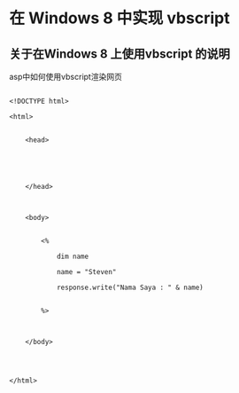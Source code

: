 # 在 Windows 8 中实现 vbscript

## 关于在Windows 8 上使用vbscript 的说明

asp中如何使用vbscript渲染网页

```vbscript

<!DOCTYPE html>

<html>


	<head>
	
	
	
	
	
	</head>



	<body>
	
	
		<%
		
			dim name
			
			name = "Steven"
		
			response.write("Nama Saya : " & name)
		
		
		%>
	
	
	
	</body>




</html>


```
